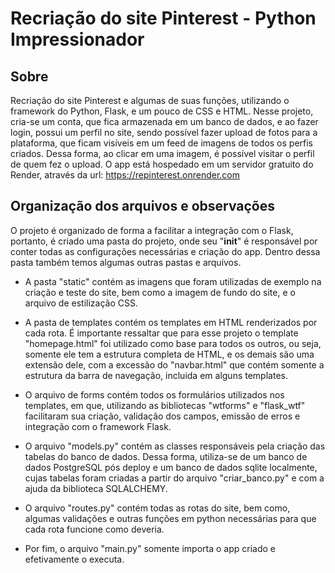 # Recriação do site Pinterest - Python Impressionador

## Sobre

Recriação do site Pinterest e algumas de suas funções, utilizando o framework do Python, Flask, e um pouco de CSS e HTML.
Nesse projeto, cria-se um conta, que fica armazenada em um banco de dados, e ao fazer login, possui um perfil no site, sendo possível fazer upload de fotos para a plataforma, que ficam visíveis em um feed de imagens de todos os perfis criados. Dessa forma, ao clicar em uma imagem, é possível visitar o perfil de quem fez o upload.
O app está hospedado em um servidor gratuito do Render, através da url: https://repinterest.onrender.com

## Organização dos arquivos e observações

O projeto é organizado de forma a facilitar a integração com o Flask, portanto, é criado uma pasta do projeto, onde seu "__init__" é responsável por conter todas as configurações necessárias e criação do app. Dentro dessa pasta também temos algumas outras pastas e arquivos.

- A pasta "static" contém as imagens que foram utilizadas de exemplo na criação e teste do site, bem como a imagem de fundo do site, e o arquivo de estilização CSS.

- A pasta de templates contém os templates em HTML renderizados por cada rota. É importante ressaltar que para esse projeto o template "homepage.html" foi utilizado como base para todos os outros, ou seja, somente ele tem a estrutura completa de HTML, e os demais são uma extensão dele, com a excessão do "navbar.html" que contém somente a estrutura da barra de navegação, incluida em alguns templates.

- O arquivo de forms contém todos os formulários utilizados nos templates, em que, utilizando as bibliotecas "wtforms" e "flask_wtf" facilitaram sua criação, validação dos campos, emissão de erros e integração com o framework Flask.

- O arquivo "models.py" contém as classes responsáveis pela criação das tabelas do banco de dados. Dessa forma, utiliza-se de um banco de dados PostgreSQL pós deploy e um banco de dados sqlite localmente, cujas tabelas foram criadas a partir do arquivo "criar_banco.py" e com a ajuda da biblioteca SQLALCHEMY.

- O arquivo "routes.py" contém todas as rotas do site, bem como, algumas validações e outras funções em python necessárias para que cada rota funcione como deveria.

- Por fim, o arquivo "main.py" somente importa o app criado e efetivamente o executa.